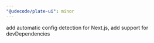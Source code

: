 ```yaml
---
"@udecode/plate-ui": minor
---
```


add automatic config detection for Next.js, add support for devDependencies
